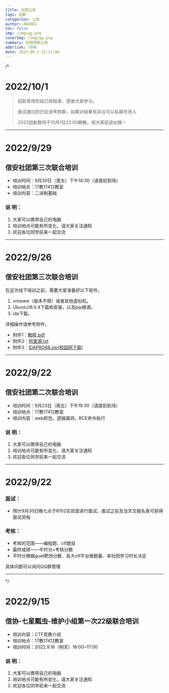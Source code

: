 ```yaml
---
title: 社团公告
tags: 招新
categories: 公告
author: ANINEG
toc: false
img: /img/gg.png
coverImg: /img/gg.png
summary: 社团招新公告
abbrlink: 7996
date: 2023-08-1 22:11:00
---
```

/*
# 2022/10/1

> 招新宣传阶段已经结束，感谢大家参与。
>
> 面试通过的已拉进考核群，如果对结果有异议可以私聊负责人 
>
> 2022招新群将于10月1日22:00解散，祝大家前途似锦！

-----------------------------------

# 2022/9/29

## 信安社团第三次联合培训

- 培训时间：9月30日（周五）下午14:30（请提前到场）
- 培训地点：17教17412教室
- 培训内容：二进制基础

### 说 明：

1. 大家可以携带自己的电脑
2. 培训地点可能有所变化，请大家关注通知
3. 欢迎各位同学前来一起交流

----------------------

# 2022/9/26

## 信安社团第三次联合培训

在这次线下培训之前，需要大家准备好以下软件。 

1. vmware（版本不限）或者其他虚拟机。 
2. Ubuntu18.0.4下载和安装，以及pip换源。 
3. ida下载。 

详细操作请参考附件。

- 附件1：[教程.pdf](/medias/教程.pdf)
- 附件2：[阿里源.txt](/medias/阿里源.txt)
- 附件3：[IDAPRO68.zip(校园网下载)](http://nas.guet-ladybug.cn/download/IDAPRO68.zip)

----------------------------

# 2022/9/22

## 信安社团第二次联合培训

- 培训时间：9月23日（周五）下午19:30（请提前到场）
- 培训地点：17教17412教室
- 培训内容：web抓包，逻辑漏洞，RCE命令执行

### 说 明：

1. 大家可以携带自己的电脑
2. 培训地点可能有所变化，请大家关注通知
3. 欢迎各位同学前来一起交流

----------------------------------

# 2022/9/22

### 面试：

- 预计9月30日晚七点于6102实验室进行面试，面试之前及当天交报名表可获得面试资格

### 考核：

- 考核的范围——编程题、ctf题目
- 最终成绩——平时分+考核分数
- 平时分根据guet靶场分数、各大ctf平台做题量、来社团学习时长决定

具体问题可以询问QQ群管理

--------------------------------
*/
# 2022/9/15

## 信协-七星瓢虫-维护小组第一次22级联合培训

- 培训内容：CTF竞赛介绍
- 培训地点：17教17412教室
- 培训时间：2022.9.16（明天）16:00~17:00

### 说 明：

1. 大家可以携带自己的电脑
2. 培训地点可能有所变化，请大家关注通知
3. 欢迎各位同学前来一起交流
